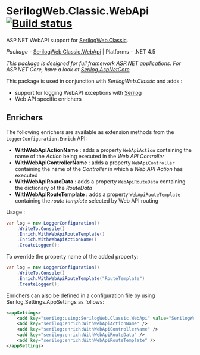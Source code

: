 # SerilogWeb.Classic.WebApi [![Build status](https://ci.appveyor.com/api/projects/status/np8pc8rde1kvj0h2/branch/master?svg=true)](https://ci.appveyor.com/project/serilog-web/classic-webapi/branch/master)

ASP.NET WebAPI support for [SerilogWeb.Classic](https://github.com/serilog-web/classic).

*Package* - <a href="https://www.nuget.org/packages/serilogweb.classic.webapi">SerilogWeb.Classic.WebApi</a> | Platforms - .NET 4.5

_This package is designed for full framework ASP.NET applications. For ASP.NET Core, have a look at [Serilog.AspNetCore](https://github.com/serilog/serilog-aspnetcore)_

This package is used in conjunction with _SerilogWeb.Classic_ and adds : 
- support for logging WebAPI exceptions with [Serilog](http://serilog.net)
- Web API specific enrichers

## Enrichers
The following enrichers are available as extension methods from the `LoggerConfiguration.Enrich` API:
- **WithWebApiActionName** : adds a property `WebApiAction` containing the name of the *Action* being executed in the *Web API Controller*
- **WithWebApiControllerName** : adds a property `WebApiController` containing the name of the *Controller* in which a *Web API Action* has executed
- **WithWebApiRouteData** : adds a property `WebApiRouteData` containing the dictionary of the *RouteData*
- **WithWebApiRouteTemplate** : adds a property `WebApiRouteTemplate` containing the *route template* selected by Web API routing


Usage : 

```csharp
var log = new LoggerConfiguration()
    .WriteTo.Console()
    .Enrich.WithWebApiRouteTemplate()
    .Enrich.WithWebApiActionName()
    .CreateLogger();
```

To override the property name of the added property:

```csharp
var log = new LoggerConfiguration()
    .WriteTo.Console()
    .Enrich.WithWebApiRouteTemplate("RouteTemplate")
    .CreateLogger();
```

Enrichers can also be defined in a configuration file by using Serilog.Settings.AppSettings as follows:

```xml
<appSettings>
    <add key="serilog:using:SerilogWeb.Classic.WebApi" value="SerilogWeb.Classic.WebApi"/>
    <add key="serilog:enrich:WithWebApiActionName" />
    <add key="serilog:enrich:WithWebApiControllerName" />
    <add key="serilog:enrich:WithWebApiRouteData" />
    <add key="serilog:enrich:WithWebApiRouteTemplate" />
</appSettings>
```
